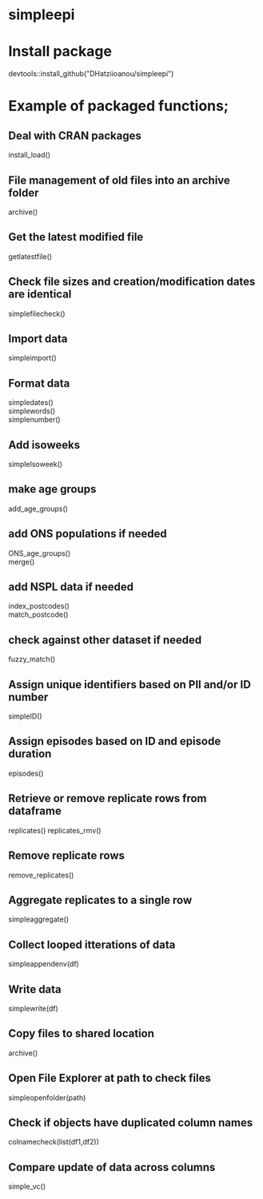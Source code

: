 # simpleepi


# Install package
devtools::install_github("DHatziioanou/simpleepi")


# Example of packaged functions;

## Deal with CRAN packages
install_load()

## File management of old files into an archive folder
archive()

## Get the latest modified file
getlatestfile()


## Check file sizes and creation/modification dates are identical
simplefilecheck()


## Import data
simpleimport()


## Format data
simpledates()  
simplewords()  
simplenumber()  

## Add isoweeks
simpleIsoweek()  

## make age groups
add_age_groups()    

## add ONS populations if needed
ONS_age_groups()   
merge()


## add NSPL data if needed
index_postcodes()  
match_postcode()

## check against other dataset if needed
fuzzy_match()  

## Assign unique identifiers based on PII and/or ID number
simpleID()

## Assign episodes based on ID and episode duration
episodes()

## Retrieve or remove replicate rows from dataframe
replicates()
replicates_rmv()

## Remove replicate rows
remove_replicates()

## Aggregate replicates to a single row
simpleaggregate()

## Collect looped itterations of data
simpleappendenv(df)

## Write data
simplewrite(df)

## Copy files to shared location
archive()

## Open File Explorer at path to check files
simpleopenfolder(path)

## Check if objects have duplicated column names
colnamecheck(list(df1,df2))

## Compare update of data across columns
simple_vc()
